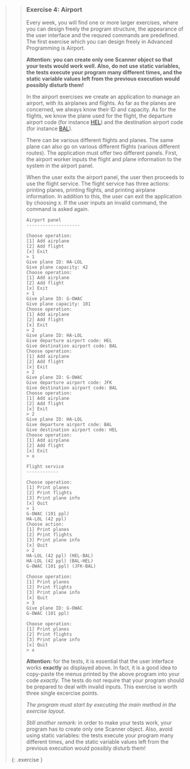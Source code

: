 >>### Exercise 4: Airport
>>
>> Every week, you will find one or more larger exercises, where you can design freely the program structure, the appearance of the user interface and the requred commands are predefined. The first exercise which you can design freely in Advanced Programming is Airport.
>>
>> **Attention: you can create only one Scanner object so that your tests would work well. Also, do not use static variables, the tests execute your program many different times, and the static variable values left from the previous execution would possibly disturb them!**
>>
>> In the airport exercises we create an application to manage an airport, with its airplanes and flights. As far as the planes are concerned, we always know their ID and capacity. As for the flights, we know the plane used for the flight, the departure airport code (for instance [HEL](http://en.wikipedia.org/wiki/Helsinki_Airport)) and the destination airport code (for instance [BAL](http://en.wikipedia.org/wiki/Batman_Airport)).
>>
>> There can be various different flights and planes. The same plane can also go on various different flights (various different routes). The application must offer two different panels. First, the airport worker inputs the flight and plane information to the system in the airport panel.
>>
>> When the user exits the airport panel, the user then proceeds to use the flight service. The flight service has three actions: printing planes, printing flights, and printing airplane information. In addition to this, the user can exit the application by choosing x. If the user inputs an invalid command, the command is asked again.
>>
>> ```output
>> Airport panel
>> --------------------
>>
>> Choose operation:
>> [1] Add airplane
>> [2] Add flight
>> [x] Exit
>> > 1
>> Give plane ID: HA-LOL
>> Give plane capacity: 42
>> Choose operation:
>> [1] Add airplane
>> [2] Add flight
>> [x] Exit
>> > 1
>> Give plane ID: G-OWAC
>> Give plane capacity: 101
>> Choose operation:
>> [1] Add airplane
>> [2] Add flight
>> [x] Exit
>> > 2
>> Give plane ID: HA-LOL
>> Give departure airport code: HEL
>> Give destination airport code: BAL
>> Choose operation:
>> [1] Add airplane
>> [2] Add flight
>> [x] Exit
>> > 2
>> Give plane ID: G-OWAC
>> Give departure airport code: JFK
>> Give destination airport code: BAL
>> Choose operation:
>> [1] Add airplane
>> [2] Add flight
>> [x] Exit
>> > 2
>> Give plane ID: HA-LOL
>> Give departure airport code: BAL
>> Give destination airport code: HEL
>> Choose operation:
>> [1] Add airplane
>> [2] Add flight
>> [x] Exit
>> > x
>>
>> Flight service
>> ------------
>>
>> Choose operation:
>> [1] Print planes
>> [2] Print flights
>> [3] Print plane info
>> [x] Quit
>> > 1
>> G-OWAC (101 ppl)
>> HA-LOL (42 ppl)
>> Choose action:
>> [1] Print planes
>> [2] Print flights
>> [3] Print plane info
>> [x] Quit
>> > 2
>> HA-LOL (42 ppl) (HEL-BAL)
>> HA-LOL (42 ppl) (BAL-HEL)
>> G-OWAC (101 ppl) (JFK-BAL)
>>
>> Choose operation:
>> [1] Print planes
>> [2] Print flights
>> [3] Print plane info
>> [x] Quit
>> > 3
>> Give plane ID: G-OWAC
>> G-OWAC (101 ppl)
>>
>> Choose operation:
>> [1] Print planes
>> [2] Print flights
>> [3] Print plane info
>> [x] Quit
>> > x
>> ```
>>  
>> **Attention:** for the tests, it is essential that the user interface works **exactly** as displayed above. In fact, it is a good idea to copy-paste the menus printed by the above program into your code *exactly*. The tests do not require that your program should be prepared to deal with invalid inputs. This exercise is worth three single excercise points.
>>
>> *The program must start by executing the main method in the exercise layout.*
>>
>> *Still another remark:* in order to make your tests work, your program has to create only one Scanner object. Also, avoid using static variables: the tests execute your program many different times, and the static variable values left from the previous execution would possibly disturb them!
>>
>{: .exercise }